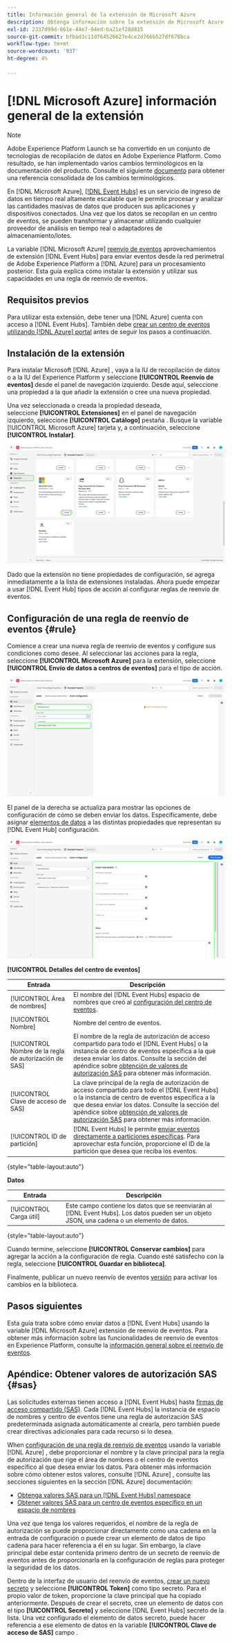 ```yaml
---
title: Información general de la extensión de Microsoft Azure
description: Obtenga información sobre la extensión de Microsoft Azure para el reenvío de eventos en Adobe Experience Platform.
exl-id: 2337d99d-861e-44e7-94ed-ba21ef28d815
source-git-commit: bfbad3c11df64526627e4ce2d766b527df678bca
workflow-type: tm+mt
source-wordcount: '937'
ht-degree: 4%

---
```


# [!DNL Microsoft Azure] información general de la extensión

>[!NOTE]
>
>Adobe Experience Platform Launch se ha convertido en un conjunto de tecnologías de recopilación de datos en Adobe Experience Platform. Como resultado, se han implementado varios cambios terminológicos en la documentación del producto. Consulte el siguiente [documento](../../../term-updates.md) para obtener una referencia consolidada de los cambios terminológicos.

En [!DNL Microsoft Azure], [[!DNL Event Hubs]](https://azure.microsoft.com/en-us/products/event-hubs/#overview) es un servicio de ingreso de datos en tiempo real altamente escalable que le permite procesar y analizar las cantidades masivas de datos que producen sus aplicaciones y dispositivos conectados. Una vez que los datos se recopilan en un centro de eventos, se pueden transformar y almacenar utilizando cualquier proveedor de análisis en tiempo real o adaptadores de almacenamiento/lotes.

La variable [!DNL Microsoft Azure] [reenvío de eventos](../../../ui/event-forwarding/overview.md) aprovechamientos de extensión [!DNL Event Hubs] para enviar eventos desde la red perimetral de Adobe Experience Platform a [!DNL Azure] para un procesamiento posterior. Esta guía explica cómo instalar la extensión y utilizar sus capacidades en una regla de reenvío de eventos.

## Requisitos previos

Para utilizar esta extensión, debe tener una [!DNL Azure] cuenta con acceso a [!DNL Event Hubs]. También debe [crear un centro de eventos utilizando [!DNL Azure] portal](https://learn.microsoft.com/en-us/azure/event-hubs/event-hubs-create) antes de seguir los pasos a continuación.

## Instalación de la extensión

Para instalar Microsoft [!DNL Azure] , vaya a la IU de recopilación de datos o a la IU del Experience Platform y seleccione **[!UICONTROL Reenvío de eventos]** desde el panel de navegación izquierdo. Desde aquí, seleccione una propiedad a la que añadir la extensión o cree una nueva propiedad.

Una vez seleccionada o creada la propiedad deseada, seleccione **[!UICONTROL Extensiones]** en el panel de navegación izquierdo, seleccione **[!UICONTROL Catálogo]** pestaña . Busque la variable [!UICONTROL Microsoft Azure] tarjeta y, a continuación, seleccione **[!UICONTROL Instalar]**.

![La variable [!UICONTROL Instalar] botón seleccionado para la variable [!UICONTROL Microsoft Azure] en la interfaz de usuario de la recopilación de datos.](../../../images/extensions/server/azure/install.png)

Dado que la extensión no tiene propiedades de configuración, se agrega inmediatamente a la lista de extensiones instaladas. Ahora puede empezar a usar [!DNL Event Hub] tipos de acción al configurar reglas de reenvío de eventos.

## Configuración de una regla de reenvío de eventos {#rule}

Comience a crear una nueva regla de reenvío de eventos y configure sus condiciones como desee. Al seleccionar las acciones para la regla, seleccione **[!UICONTROL Microsoft Azure]** para la extensión, seleccione **[!UICONTROL Envío de datos a centros de eventos]** para el tipo de acción.

![La variable [!UICONTROL Envío de datos a centros de eventos] tipo de acción que se está seleccionando para una regla en la interfaz de usuario de la recopilación de datos.](../../../images/extensions/server/azure/select-action-type.png)

El panel de la derecha se actualiza para mostrar las opciones de configuración de cómo se deben enviar los datos. Específicamente, debe asignar [elementos de datos](../../../ui/managing-resources/data-elements.md) a las distintas propiedades que representan su [!DNL Event Hub] configuración.

![Las opciones de configuración para la variable [!UICONTROL Envío de datos a centros de eventos] tipo de acción que se muestra en la interfaz de usuario.](../../../images/extensions/server/azure/event-hub-details.png)

**[!UICONTROL Detalles del centro de eventos]**

| Entrada | Descripción |
| --- | --- |
| [!UICONTROL Área de nombres] | El nombre del [!DNL Event Hubs] espacio de nombres que creó al [configuración del centro de eventos](https://learn.microsoft.com/en-us/azure/event-hubs/event-hubs-create#create-an-event-hubs-namespace). |
| [!UICONTROL Nombre] | Nombre del centro de eventos. |
| [!UICONTROL Nombre de la regla de autorización de SAS] | El nombre de la regla de autorización de acceso compartido para todo el [!DNL Event Hubs] o la instancia de centro de eventos específica a la que desea enviar los datos. Consulte la sección del apéndice sobre [obtención de valores de autorización SAS](#sas) para obtener más información. |
| [!UICONTROL Clave de acceso de SAS] | La clave principal de la regla de autorización de acceso compartido para todo el [!DNL Event Hubs] o la instancia de centro de eventos específica a la que desea enviar los datos. Consulte la sección del apéndice sobre [obtención de valores de autorización SAS](#sas) para obtener más información. |
| [!UICONTROL ID de partición] | [!DNL Event Hubs] le permite [enviar eventos directamente a particiones específicas](https://learn.microsoft.com/en-us/azure/architecture/reference-architectures/event-hubs/partitioning-in-event-hubs-and-kafka). Para aprovechar esta función, proporcione el ID de la partición que desea que reciba los eventos. |

{style=&quot;table-layout:auto&quot;}

**Datos**

| Entrada | Descripción |
| --- | --- |
| [!UICONTROL Carga útil] | Este campo contiene los datos que se reenviarán al [!DNL Event Hubs]. Los datos pueden ser un objeto JSON, una cadena o un elemento de datos. |

{style=&quot;table-layout:auto&quot;}

Cuando termine, seleccione **[!UICONTROL Conservar cambios]** para agregar la acción a la configuración de regla. Cuando esté satisfecho con la regla, seleccione **[!UICONTROL Guardar en biblioteca]**.

Finalmente, publicar un nuevo reenvío de eventos [versión](../../../ui/publishing/builds.md) para activar los cambios en la biblioteca.

## Pasos siguientes

Esta guía trata sobre cómo enviar datos a [!DNL Event Hubs] usando la variable [!DNL Microsoft Azure] extensión de reenvío de eventos. Para obtener más información sobre las funcionalidades de reenvío de eventos en Experience Platform, consulte la [información general sobre el reenvío de eventos](../../../ui/event-forwarding/overview.md).

## Apéndice: Obtener valores de autorización SAS {#sas}

Las solicitudes externas tienen acceso a [!DNL Event Hubs] hasta [firmas de acceso compartido (SAS)](https://learn.microsoft.com/en-us/azure/event-hubs/authorize-access-shared-access-signature). Cada [!DNL Event Hubs] la instancia de espacio de nombres y centro de eventos tiene una regla de autorización SAS predeterminada asignada automáticamente al crearla, pero también puede crear directivas adicionales para cada recurso si lo desea.

When [configuración de una regla de reenvío de eventos](#rule) usando la variable [!DNL Azure] , debe proporcionar el nombre y la clave principal para la regla de autorización que rige el área de nombres o el centro de eventos específico al que desea enviar los datos. Para obtener más información sobre cómo obtener estos valores, consulte [!DNL Azure] , consulte las secciones siguientes en la sección [!DNL Azure] documentación:

* [Obtenga valores SAS para un [!DNL Event Hubs] namespace](https://learn.microsoft.com/en-us/azure/event-hubs/event-hubs-get-connection-string#connection-string-for-a-namespace)
* [Obtener valores SAS para un centro de eventos específico en un espacio de nombres](https://learn.microsoft.com/en-us/azure/event-hubs/event-hubs-get-connection-string#connection-string-for-a-specific-event-hub-in-a-namespace)

Una vez que tenga los valores requeridos, el nombre de la regla de autorización se puede proporcionar directamente como una cadena en la entrada de configuración o puede crear un elemento de datos de tipo cadena para hacer referencia a él en su lugar. Sin embargo, la clave principal debe estar contenida primero dentro de un secreto de reenvío de eventos antes de proporcionarla en la configuración de reglas para proteger la seguridad de los datos.

Dentro de la interfaz de usuario del reenvío de eventos, [crear un nuevo secreto](../../../ui/event-forwarding/secrets.md) y seleccione **[!UICONTROL Token]** como tipo secreto. Para el propio valor de token, proporcione la clave principal que ha copiado anteriormente. Después de crear el secreto, cree un elemento de datos con el tipo **[!UICONTROL Secreto]** y seleccione [!DNL Event Hubs] secreto de la lista. Una vez configurado el elemento de datos secreto, puede hacer referencia a ese elemento de datos en la variable **[!UICONTROL Clave de acceso de SAS]** campo .
